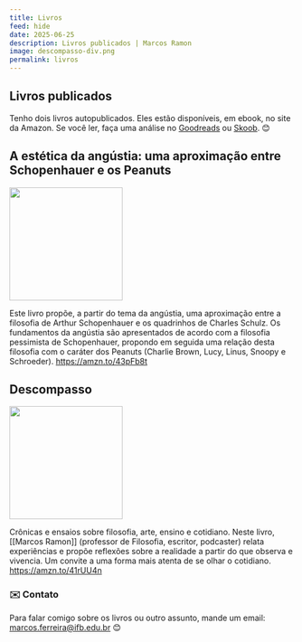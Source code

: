 ```yaml
---
title: Livros
feed: hide
date: 2025-06-25
description: Livros publicados | Marcos Ramon
image: descompasso-div.png
permalink: livros
---
```


## Livros publicados

Tenho dois livros autopublicados. Eles estão disponíveis, em ebook, no site da Amazon. Se você ler, faça uma análise no [Goodreads](https://www.goodreads.com/author/show/16012578.Marcos_Ramon) ou [Skoob](https://www.skoob.com.br/descompasso-841935ed847109.html). 😊

## A estética da angústia: uma aproximação entre Schopenhauer e os Peanuts

<img src="assets/img/Pasted image 20250306152840.png" width="200">

Este livro propõe, a partir do tema da angústia, uma aproximação entre a filosofia de Arthur Schopenhauer e os quadrinhos de Charles Schulz. Os fundamentos da angústia são apresentados de acordo com a filosofia pessimista de Schopenhauer, propondo em seguida uma relação desta filosofia com o caráter dos Peanuts (Charlie Brown, Lucy, Linus, Snoopy e Schroeder). <a href="https://amzn.to/43pFb8t">https://amzn.to/43pFb8t</a>

## Descompasso

<img src="assets/img/Pasted image 20250306152907.png" width="200">

Crônicas e ensaios sobre filosofia, arte, ensino e cotidiano. Neste livro, [[Marcos Ramon]] (professor de Filosofia, escritor, podcaster) relata experiências e propõe reflexões sobre a realidade a partir do que observa e vivencia. Um convite a uma forma mais atenta de se olhar o cotidiano. <a href="https://amzn.to/41rUU4n">https://amzn.to/41rUU4n</a>

### ✉️ Contato
Para falar comigo sobre os livros ou outro assunto, mande um email: <a href="mailto:marcos.ferreira@ifb.edu.br">marcos.ferreira@ifb.edu.br</a> 😊
 